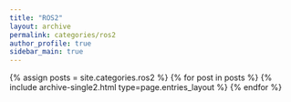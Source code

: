 ```yaml
---
title: "ROS2"
layout: archive
permalink: categories/ros2
author_profile: true
sidebar_main: true
---
```



{% assign posts = site.categories.ros2 %}
{% for post in posts %} {% include archive-single2.html type=page.entries_layout %} {% endfor %}
